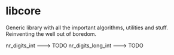 # libcore
Generic library with all the important algorithms, utilities and stuff. Reinventing the well out of boredom. 

 nr_digits_int ---> TODO
 nr_digits_long_int ---> TODO
